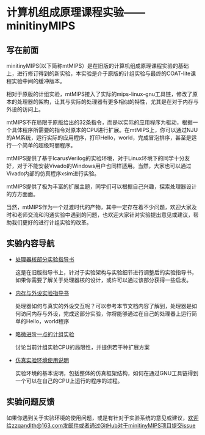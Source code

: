 # 计算机组成原理课程实验——minitinyMIPS

## 写在前面

minitinyMIPS(以下简称mtMIPS）是在旧版的计算机组成原理课程实验的基础上，进行修订得到的新实验，本实验是介于原版的计组实验与最终的COAT-lite课程实验中间的缓冲版本。

相对于原版的计组实验，mtMIPS接入了实际的mips-linux-gnu工具链，修改了原本的处理器的架构，让其与实际的处理器有更多相似的特性，尤其是在对于内存与外设的访问上。

mtMIPS不在局限于原版给出的32条指令，而是以实际的应用程序为驱动，根据一个具体程序所需要的指令对原本的CPU进行扩展。在mtMIPS上，你可以通过NJU的AM系统，运行实际的应用程序，打印Hello，world，完成冒泡排序，甚至是运行一个简单的超级玛丽程序。

mtMIPS提供了基于IcarusVerilog的实验环境，对于Linux环境下的同学十分友好，对于不能安装Vivado的Windows用户也同样适用。当然，大家也可以通过Vivado内部的仿真程序xsim进行实验。

mtMIPS提供了极为丰富的扩展主题，同学们可以根据自己兴趣，探索处理器设计的方方面面。

当然，mtMIPS作为一个过渡时代的产物，其中一定存在着不少问题，欢迎大家及时和老师交流和沟通实验中遇到的问题，也欢迎大家针对实验提出意见或建议，帮助我们更好的进行计组实验的改革。

## 实验内容导航

* [处理器核部分实验指导书](/miniminimips/old_guide)

  这是在旧版指导书上，针对于实验架构与实验细节进行调整后的实验指导书，如果你需要了解关于处理器核的设计，或许可以通过该部分获得一些启发。

* [内存与外设实验指导书](/miniminimips/mem_device)

  处理器如何与真实的外设交互呢？可以参考本节文档内容了解到，处理器是如何访问内存与外设，完成这部分实验，你将能够通过在自己的处理器上运行简单的Hello，world程序

* [略微进阶一点的计组实验](/miniminimips/advance)

  讨论当前计组实验CPU的局限性，并提供若干种扩展方案

* [仿真实验环境使用说明](/miniminimips/env)

  实验环境的基本说明，包括整体的仿真框架结构，如何在通过GNU工具链得到一个可以在自己的CPU上运行的程序的过程。

## 实验问题反馈

如果你遇到关于实验环境的使用问题，或是有针对于实验系统的意见或建议，欢迎给zzqandlth@163.com发邮件或者通过GitHub对于minitinyMIPS项目提交issue